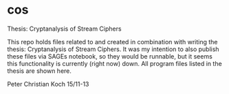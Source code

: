 cos
===

Thesis: Cryptanalysis of Stream Ciphers


This repo holds files related to and created in combination with writing the thesis: Cryptanalysis of Stream Ciphers.
It was my intention to also publish these files via SAGEs notebook, so they would be runnable, but it seems this
functionality is currently (right now) down. All program files listed in the thesis are shown here.

Peter Christian Koch
15/11-13
